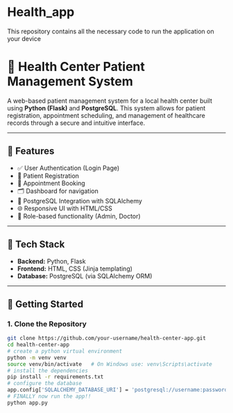 # Health_app
This repository contains all the necessary code to run the application on your device
# 🏥 Health Center Patient Management System

A web-based patient management system for a local health center built using **Python (Flask)** and **PostgreSQL**. This system allows for patient registration, appointment scheduling, and management of healthcare records through a secure and intuitive interface.

---

## 📌 Features

- ✅ User Authentication (Login Page)
- 📝 Patient Registration
- 📅 Appointment Booking
- 🗂️ Dashboard for navigation
- 💾 PostgreSQL Integration with SQLAlchemy
- 🌐 Responsive UI with HTML/CSS
- 🔐 Role-based functionality (Admin, Doctor)

---

## 🧱 Tech Stack

- **Backend:** Python, Flask
- **Frontend:** HTML, CSS (Jinja templating)
- **Database:** PostgreSQL (via SQLAlchemy ORM)

---

## 🚀 Getting Started

### 1. Clone the Repository
```bash
git clone https://github.com/your-username/health-center-app.git
cd health-center-app
# create a python virtual environment
python -m venv venv
source venv/bin/activate   # On Windows use: venv\Scripts\activate
# install the dependencies
pip install -r requirements.txt
# configure the database
app.config['SQLALCHEMY_DATABASE_URI'] = 'postgresql://username:password@localhost/healthcare_db'
# FINALLY now run the app!!
python app.py
